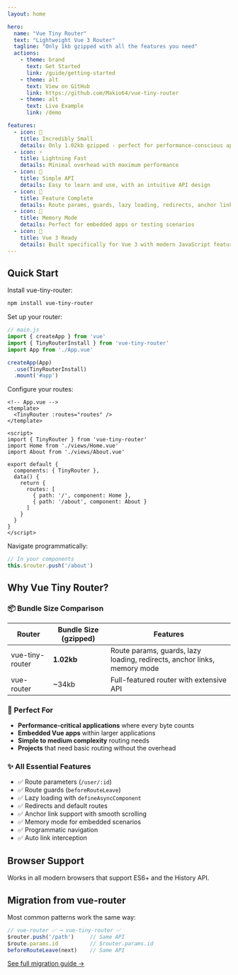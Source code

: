 ```yaml
---
layout: home

hero:
  name: "Vue Tiny Router"
  text: "Lightweight Vue 3 Router"
  tagline: "Only 1kb gzipped with all the features you need"
  actions:
    - theme: brand
      text: Get Started
      link: /guide/getting-started
    - theme: alt
      text: View on GitHub
      link: https://github.com/Makio64/vue-tiny-router
    - theme: alt
      text: Live Example
      link: /demo

features:
  - icon: 🤏
    title: Incredibly Small
    details: Only 1.02kb gzipped - perfect for performance-conscious applications
  - icon: ⚡
    title: Lightning Fast
    details: Minimal overhead with maximum performance
  - icon: 🎯
    title: Simple API
    details: Easy to learn and use, with an intuitive API design
  - icon: 💪
    title: Feature Complete
    details: Route params, guards, lazy loading, redirects, anchor links, and more
  - icon: 🔧
    title: Memory Mode
    details: Perfect for embedded apps or testing scenarios
  - icon: 🚀
    title: Vue 3 Ready
    details: Built specifically for Vue 3 with modern JavaScript features
---
```


## Quick Start

Install vue-tiny-router:

```bash
npm install vue-tiny-router
```

Set up your router:

```javascript
// main.js
import { createApp } from 'vue'
import { TinyRouterInstall } from 'vue-tiny-router'
import App from './App.vue'

createApp(App)
  .use(TinyRouterInstall)
  .mount('#app')
```

Configure your routes:

```vue
<!-- App.vue -->
<template>
  <TinyRouter :routes="routes" />
</template>

<script>
import { TinyRouter } from 'vue-tiny-router'
import Home from './views/Home.vue'
import About from './views/About.vue'

export default {
  components: { TinyRouter },
  data() {
    return {
      routes: [
        { path: '/', component: Home },
        { path: '/about', component: About }
      ]
    }
  }
}
</script>
```

Navigate programmatically:

```javascript
// In your components
this.$router.push('/about')
```

## Why Vue Tiny Router?

### 📦 Bundle Size Comparison

| Router | Bundle Size (gzipped) | Features |
|--------|----------------------|----------|
| vue-tiny-router | **1.02kb** | Route params, guards, lazy loading, redirects, anchor links, memory mode |
| vue-router | ~34kb | Full-featured router with extensive API |

### 🎯 Perfect For

- **Performance-critical applications** where every byte counts
- **Embedded Vue apps** within larger applications
- **Simple to medium complexity** routing needs
- **Projects** that need basic routing without the overhead

### ✨ All Essential Features

- ✅ Route parameters (`/user/:id`)
- ✅ Route guards (`beforeRouteLeave`)
- ✅ Lazy loading with `defineAsyncComponent`
- ✅ Redirects and default routes
- ✅ Anchor link support with smooth scrolling
- ✅ Memory mode for embedded scenarios
- ✅ Programmatic navigation
- ✅ Auto link interception

## Browser Support

Works in all modern browsers that support ES6+ and the History API.

## Migration from vue-router

Most common patterns work the same way:

```javascript
// vue-router ✅ → vue-tiny-router ✅
$router.push('/path')     // Same API
$route.params.id          // $router.params.id
beforeRouteLeave(next)    // Same API
```

[See full migration guide →](/migration/from-vue-router) 